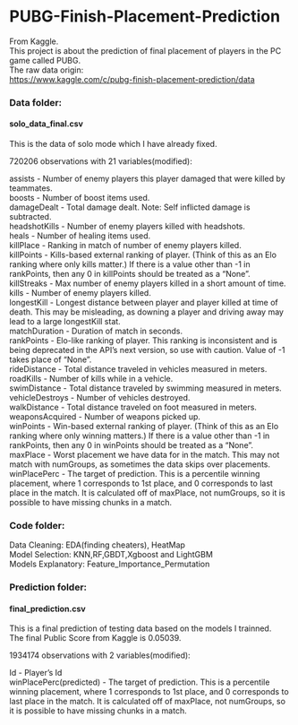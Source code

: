 # PUBG-Finish-Placement-Prediction
From Kaggle.          
This project is about the prediction of final placement of players in the PC game called PUBG.             
The raw data origin:      
https://www.kaggle.com/c/pubg-finish-placement-prediction/data
### Data folder:
#### solo_data_final.csv
This is the data of solo mode which I have already fixed.

720206 observations with 21 variables(modified):    

assists - Number of enemy players this player damaged that were killed by teammates.    
boosts - Number of boost items used.    
damageDealt - Total damage dealt. Note: Self inflicted damage is subtracted.    
headshotKills - Number of enemy players killed with headshots.      
heals - Number of healing items used.     
killPlace - Ranking in match of number of enemy players killed.         
killPoints - Kills-based external ranking of player. (Think of this as an Elo ranking where only kills matter.) If there is a value other than -1 in rankPoints, then any 0 in killPoints should be treated as a “None”.      
killStreaks - Max number of enemy players killed in a short amount of time.           
kills - Number of enemy players killed.         
longestKill - Longest distance between player and player killed at time of death. This may be misleading, as downing a player and driving away may lead to a large longestKill stat.        
matchDuration - Duration of match in seconds.         
rankPoints - Elo-like ranking of player. This ranking is inconsistent and is being deprecated in the API’s next version, so use with caution. Value of -1 takes place of “None”.        
rideDistance - Total distance traveled in vehicles measured in meters.
roadKills - Number of kills while in a vehicle.         
swimDistance - Total distance traveled by swimming measured in meters.          
vehicleDestroys - Number of vehicles destroyed.       
walkDistance - Total distance traveled on foot measured in meters.        
weaponsAcquired - Number of weapons picked up.        
winPoints - Win-based external ranking of player. (Think of this as an Elo ranking where only winning matters.) If there is a value other than -1 in rankPoints, then any 0 in winPoints should be treated as a “None”.     
maxPlace - Worst placement we have data for in the match. This may not match with numGroups, as sometimes the data skips over placements.       
winPlacePerc - The target of prediction. This is a percentile winning placement, where 1 corresponds to 1st place, and 0 corresponds to last place in the match. It is calculated off of maxPlace, not numGroups, so it is possible to have missing chunks in a match.        
### Code folder:
Data Cleaning: EDA(finding cheaters), HeatMap       
Model Selection: KNN,RF,GBDT,Xgboost and LightGBM      
Models Explanatory: Feature_Importance_Permutation     
### Prediction folder:
#### final_prediction.csv

This is a final prediction of testing data based on the models I trainned.     
The final Public Score from Kaggle is 0.05039.

1934174 observations with 2 variables(modified):    

Id - Player’s Id    
winPlacePerc(predicted) - The target of prediction. This is a percentile winning placement, where 1 corresponds to 1st place, and 0 corresponds to last place in the match. It is calculated off of maxPlace, not numGroups, so it is possible to have missing chunks in a match.


